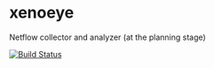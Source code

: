# xenoeye
Netflow collector and analyzer (at the planning stage)

[![Build Status](https://travis-ci.org/vmxdev/xenoeye.svg?branch=master)](https://travis-ci.org/vmxdev/xenoeye)
